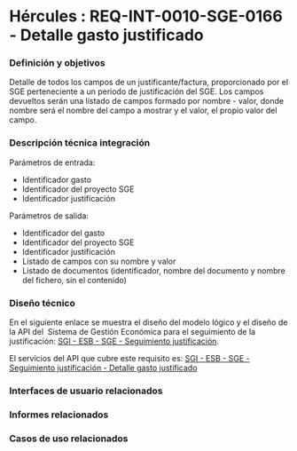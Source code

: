 # Hércules : REQ\-INT\-0010\-SGE\-0166 \- Detalle gasto justificado







### Definición y objetivos

Detalle de todos los campos de un justificante/factura, proporcionado por el SGE perteneciente a un periodo de justificación del SGE. Los campos devueltos serán una listado de campos formado por nombre \- valor, donde nombre será el nombre del campo a mostrar y el valor, el propio valor del campo.

  








### Descripción técnica integración

Parámetros de entrada:

* Identificador gasto
* Identificador del proyecto SGE
* Identificador justificación

Parámetros de salida:

* Identificador del gasto
* Identificador del proyecto SGE
* Identificador justificación
* Listado de campos con su nombre y valor
* Listado de documentos (identificador, nombre del documento y nombre del fichero, sin el contenido)

### Diseño técnico

En el siguiente enlace se muestra el diseño del modelo lógico y el diseño de la API del  Sistema de Gestión Económica para el seguimiento de la justificación: [SGI \- ESB \- SGE \- Seguimiento justificación](https://confluence.um.es/confluence/pages/viewpage.action?pageId=140641365 "https://confluence.um.es/confluence/pages/viewpage.action?pageId=140641365").

El servicios del API que cubre este requisito es: [SGI \- ESB \- SGE \- Seguimiento justificación \- Detalle gasto justificado](/hercules/sgi-sistema-de-gestion-de-investigacion/diseno/componentes/sgi-esb/sgi-esb-sge/sgi-esb-sge-seguimiento-justificacion/sgi-esb-sge-seguimiento-justificacion-consultar-detalle-gasto-justificado.md "/hercules/sgi-sistema-de-gestion-de-investigacion/diseno/componentes/sgi-esb/sgi-esb-sge/sgi-esb-sge-seguimiento-justificacion/sgi-esb-sge-seguimiento-justificacion-consultar-detalle-gasto-justificado.md")

  








### Interfaces de usuario relacionados







### Informes relacionados







### Casos de uso relacionados









